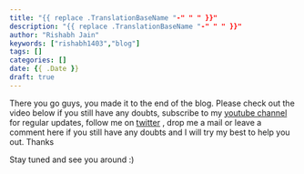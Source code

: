 ```yaml
---
title: "{{ replace .TranslationBaseName "-" " " }}"
description: "{{ replace .TranslationBaseName "-" " " }}"
author: "Rishabh Jain"
keywords: ["rishabh1403","blog"]
tags: []
categories: []
date: {{ .Date }}
draft: true
---
```


There you go guys, you made it to the end of the blog. Please check out the video below if you still have any doubts, subscribe to my [youtube channel](https://www.youtube.com/channel/UC4syrEYE9_fzeVBajZIyHlA) for regular updates, follow me on [twitter](https://www.twitter.com/rishabhjain1403) , drop me a mail or leave a  comment here if you still have any doubts and I will try my best to help you out. Thanks

Stay tuned and see you around :)
<!--
{{< youtube I8_pURh3l_s >}}  -->
